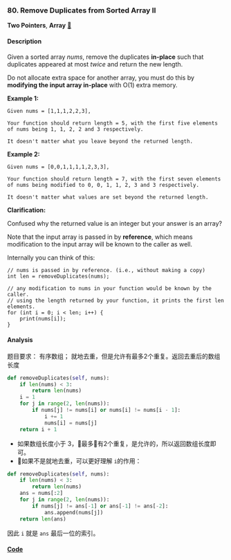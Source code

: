 ### 80. Remove Duplicates from Sorted Array II

**Two Pointers**, **Array**    [🧡](https://leetcode.com/problems/remove-duplicates-from-sorted-array-ii)    

#### Description

Given a sorted array _nums_, remove the duplicates **in-place** such that duplicates appeared at most _twice_ and return the new length.

Do not allocate extra space for another array, you must do this by **modifying the input array in-place** with O(1) extra memory.

**Example 1:**

```
Given nums = [1,1,1,2,2,3],

Your function should return length = 5, with the first five elements of nums being 1, 1, 2, 2 and 3 respectively.

It doesn't matter what you leave beyond the returned length.
```

**Example 2:**

```
Given nums = [0,0,1,1,1,1,2,3,3],

Your function should return length = 7, with the first seven elements of nums being modified to 0, 0, 1, 1, 2, 3 and 3 respectively.

It doesn't matter what values are set beyond the returned length.
```

**Clarification:**

Confused why the returned value is an integer but your answer is an array?

Note that the input array is passed in by **reference**, which means modification to the input array will be known to the caller as well.

Internally you can think of this:

```
// nums is passed in by reference. (i.e., without making a copy)
int len = removeDuplicates(nums);

// any modification to nums in your function would be known by the caller.
// using the length returned by your function, it prints the first len elements.
for (int i = 0; i < len; i++) {
    print(nums[i]);
}
```

#### Analysis

题目要求： 有序数组； 就地去重，但是允许有最多2个重复。返回去重后的数组长度

```python
def removeDuplicates(self, nums):
    if len(nums) < 3:
        return len(nums)
    i = 1
    for j in range(2, len(nums)):
        if nums[j] != nums[i] or nums[i] != nums[i - 1]:
            i += 1
            nums[i] = nums[j]
    return i + 1
```

- 如果数组长度小于 3，最多有2个重复，是允许的，所以返回数组长度即可。
- 如果不是就地去重，可以更好理解 `i`的作用：

```python
def removeDuplicates(self, nums):
    if len(nums) < 3:
        return len(nums)
    ans = nums[:2]
    for j in range(2, len(nums)):
        if nums[j] != ans[-1] or ans[-1] != ans[-2]:
            ans.append(nums[j])
    return len(ans)
```

因此 `i` 就是 `ans` 最后一位的索引。


#### [Code](../python/80.%20Remove%20Duplicates%20from%20Sorted%20Array%20II.py)
